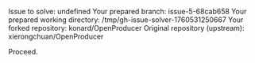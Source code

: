 Issue to solve: undefined
Your prepared branch: issue-5-68cab658
Your prepared working directory: /tmp/gh-issue-solver-1760531250667
Your forked repository: konard/OpenProducer
Original repository (upstream): xierongchuan/OpenProducer

Proceed.